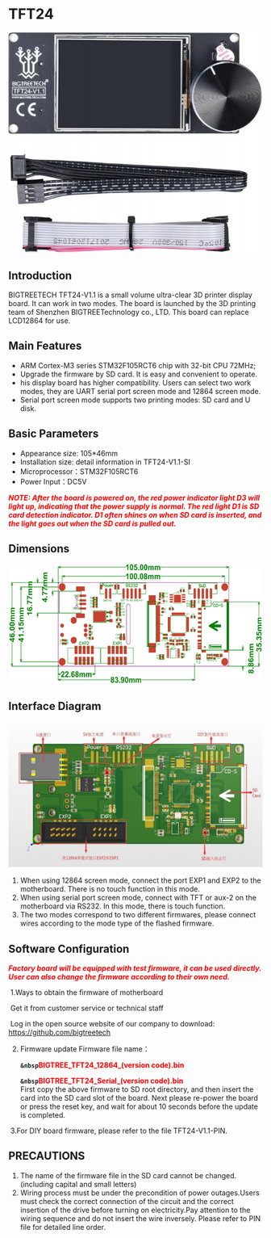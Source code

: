 # TFT24

<img src=img/TFT24/TFT24_Title.png width="600" />

## **Introduction**

BIGTREETECH TFT24-V1.1 is a small volume ultra-clear 3D printer display board. It can work in two modes. The board is launched by the 3D printing team of Shenzhen BIGTREETechnology co., LTD. This board can replace LCD12864 for use.

## **Main Features**

- ARM Cortex-M3 series STM32F105RCT6 chip with 32-bit CPU 72MHz;
- Upgrade the firmware by SD card. It is easy and convenient to operate.
- his display board has higher compatibility. Users can select two work modes, they are UART serial port screen mode and 12864 screen mode.
- Serial port screen mode supports two printing modes: SD card and U disk.

## **Basic Parameters**

- Appearance size: 105*46mm
- Installation size: detail information in TFT24-V1.1-SI
- Microprocessor：STM32F105RCT6
- Power Input：DC5V

<font  color="red">***NOTE: After the board is powered on, the red power indicator light D3 will light up, indicating that the power supply is normal. The red light D1 is SD 
card detection indicator. D1 often shines on when SD card is inserted, and the light goes out when the SD card is pulled out.***</font>

## **Dimensions**

<img src=img/TFT24/TFT24_Diagram.png width="600" />

## **Interface Diagram**

<img src=img/TFT24/TFT24_Interface.png width="600" />

1) When using 12864 screen mode, connect the port EXP1 and EXP2 to the motherboard. There is no touch function in this mode.
2) When using serial port screen mode, connect with TFT or aux-2 on the motherboard via RS232. In this mode, there is touch function.
3) The two modes correspond to two different firmwares, please connect wires according to the mode type of the flashed firmware.

## **Software Configuration**

<font  color="red">***Factory board will be equipped with test firmware, it can be used directly. User can also change the firmware according to their own need.***</font>

​	1.Ways to obtain the firmware of motherboard

​	Get it from customer service or technical staff

​	Log in the open source website of our company to download: https://github.com/bigtreetech

2. Firmware update
	Firmware file name：
	
	**`&nbsp`**<font  color="red">**BIGTREE_TFT24_12864_(version code).bin**</font>

	**`&nbsp`**<font  color="red">**BIGTREE_TFT24_Serial_(version code).bin**</font>	
	First copy the above firmware to SD root directory, and then insert the card into the SD card slot of the board. Next please re-power the board or press the reset key, and wait for about 10 seconds before the update is completed. 

​	3.For DIY board firmware, please refer to the file TFT24-V1.1-PIN.

## **PRECAUTIONS**

1. The name of the firmware file in the SD card cannot be changed. (including capital and small letters)
2. Wiring process must be under the precondition of power outages.Users must check the correct connection of the circuit and the correct insertion of the drive before turning on electricity.Pay attention to the wiring sequence and do not insert the wire inversely. Please refer to PIN file for detailed line order.
